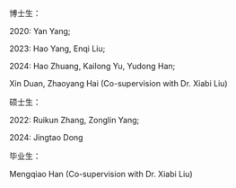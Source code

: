 博士生：

2020: Yan Yang; 

2023: Hao Yang, Enqi Liu;

2024: Hao Zhuang, Kailong Yu, Yudong Han;

Xin Duan, Zhaoyang Hai (Co-supervision with Dr. Xiabi Liu)

硕士生：

2022: Ruikun Zhang, Zonglin Yang;

2024: Jingtao Dong

毕业生：

Mengqiao Han (Co-supervision with Dr. Xiabi Liu)
